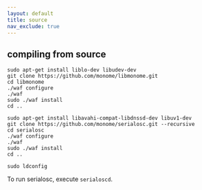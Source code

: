 ```yaml
---
layout: default
title: source
nav_exclude: true
---
```


## compiling from source

```
sudo apt-get install liblo-dev libudev-dev
git clone https://github.com/monome/libmonome.git
cd libmonome
./waf configure
./waf
sudo ./waf install
cd ..

sudo apt-get install libavahi-compat-libdnssd-dev libuv1-dev
git clone https://github.com/monome/serialosc.git --recursive
cd serialosc
./waf configure
./waf
sudo ./waf install
cd ..

sudo ldconfig
```

To run serialosc, execute `serialoscd`.
